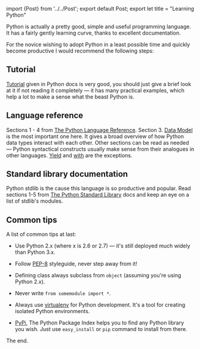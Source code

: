 import {Post} from '../../Post';
export default Post;
export let title = "Learning Python"

Python is actually a pretty good, simple and useful programming language. It has
a fairly gently learning curve, thanks to excellent documentation.

For the novice wishing to adopt Python in a least possible time and quickly
become productive I would recommend the following steps:

Tutorial
--------

[Tutorial][0] given in Python docs is very good, you should just give a brief
look at it if not reading it completely — it has many practical examples, which
help a lot to make a sense what the beast Python is.

Language reference
------------------

Sections 1 - 4 from [The Python Language Reference][1]. Section 3. [Data
Model][2] is the most important one here. It gives a broad overview of how
Python data types interact with each other. Other sections can be read as
needed — Python syntactical constructs usually make sense from their analogues
in other languages. [Yield][3] and [with][4] are the exceptions.

Standard library documentation
------------------------------

Python stdlib is the cause this language is so productive and popular. Read
sections 1-5 from [The Python Standard Library][5] docs and keep an eye on
a list of stdlib's modules.

Common tips
-----------

A list of common tips at last:

  * Use Python 2.x (where x is 2.6 or 2.7) — it's still deployed much widely
  	than Python 3.x.

  * Follow [PEP-8][8] styleguide, never step away from it!

  * Defining class always subclass from ``object`` (assuming you're using Python
  	2.x).

  * Never write ``from somemodule import *``.

  * Always use [virtualenv][7] for Python development. It's a tool for
  	creating isolated Python environments.

  * [PyPi][6], The Python Package Index helps you to find any Python library you
    wish. Just use ``easy_install`` or ``pip`` command to install from there.

The end.

[0]: http://docs.python.org/tutorial/index.html
[1]: http://docs.python.org/reference/index.html
[2]: http://docs.python.org/reference/datamodel.html
[3]: http://docs.python.org/reference/simple_stmts.html#the-yield-statement
[4]: http://docs.python.org/reference/compound_stmts.html#the-with-statement
[5]: http://docs.python.org/library/index.html
[6]: http://pypi.python.org/pypi
[7]: http://pypi.python.org/pypi/virtualenv
[8]: http://www.python.org/dev/peps/pep-0008/
